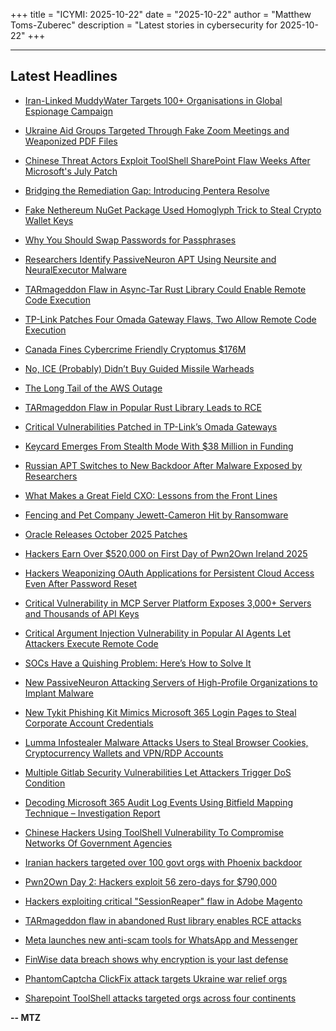 +++
title = "ICYMI: 2025-10-22"
date = "2025-10-22"
author = "Matthew Toms-Zuberec"
description = "Latest stories in cybersecurity for 2025-10-22"
+++

---------------------------------------------------------------------------
## Latest Headlines
- [Iran-Linked MuddyWater Targets 100+ Organisations in Global Espionage Campaign](https://thehackernews.com/2025/10/iran-linked-muddywater-targets-100.html)

- [Ukraine Aid Groups Targeted Through Fake Zoom Meetings and Weaponized PDF Files](https://thehackernews.com/2025/10/ukraine-aid-groups-targeted-through.html)

- [Chinese Threat Actors Exploit ToolShell SharePoint Flaw Weeks After Microsoft's July Patch](https://thehackernews.com/2025/10/chinese-threat-actors-exploit-toolshell.html)

- [Bridging the Remediation Gap: Introducing Pentera Resolve](https://thehackernews.com/2025/10/bridging-remediation-gap-introducing.html)

- [Fake Nethereum NuGet Package Used Homoglyph Trick to Steal Crypto Wallet Keys](https://thehackernews.com/2025/10/fake-nethereum-nuget-package-used.html)

- [Why You Should Swap Passwords for Passphrases](https://thehackernews.com/2025/10/why-you-should-swap-passwords-for.html)

- [Researchers Identify PassiveNeuron APT Using Neursite and NeuralExecutor Malware](https://thehackernews.com/2025/10/researchers-identify-passiveneuron-apt.html)

- [TARmageddon Flaw in Async-Tar Rust Library Could Enable Remote Code Execution](https://thehackernews.com/2025/10/tarmageddon-flaw-in-async-tar-rust.html)

- [TP-Link Patches Four Omada Gateway Flaws, Two Allow Remote Code Execution](https://thehackernews.com/2025/10/tp-link-patches-four-omada-gateway.html)

- [Canada Fines Cybercrime Friendly Cryptomus $176M](https://krebsonsecurity.com/2025/10/canada-fines-cybercrime-friendly-cryptomus-176m/)

- [No, ICE (Probably) Didn’t Buy Guided Missile Warheads](https://www.wired.com/story/no-ice-probably-didnt-buy-guided-missile-warheads/)

- [The Long Tail of the AWS Outage](https://www.wired.com/story/aws-cloud-outage-long-tail/)

- [TARmageddon Flaw in Popular Rust Library Leads to RCE](https://www.securityweek.com/tarmageddon-flaw-in-popular-rust-library-leads-to-rce/)

- [Critical Vulnerabilities Patched in TP-Link’s Omada Gateways](https://www.securityweek.com/critical-vulnerabilities-patched-in-tp-links-omada-gateways/)

- [Keycard Emerges From Stealth Mode With $38 Million in Funding](https://www.securityweek.com/keycard-emerges-from-stealth-mode-with-38-million-in-funding/)

- [Russian APT Switches to New Backdoor After Malware Exposed by Researchers](https://www.securityweek.com/russian-apt-switches-to-new-backdoor-after-malware-exposed-by-researchers/)

- [What Makes a Great Field CXO: Lessons from the Front Lines](https://www.securityweek.com/what-makes-a-great-field-cxo-lessons-from-the-front-lines/)

- [Fencing and Pet Company Jewett-Cameron Hit by Ransomware](https://www.securityweek.com/fencing-and-pet-company-jewett-cameron-hit-by-ransomware/)

- [Oracle Releases October 2025 Patches](https://www.securityweek.com/oracle-releases-october-2025-patches/)

- [Hackers Earn Over $520,000 on First Day of Pwn2Own Ireland 2025](https://www.securityweek.com/hackers-earn-over-520000-on-first-day-of-pwn2own-ireland-2025/)

- [Hackers Weaponizing OAuth Applications for Persistent Cloud Access Even After Password Reset](https://cybersecuritynews.com/hackers-weaponizing-oauth-applications/)

- [Critical Vulnerability in MCP Server Platform Exposes 3,000+ Servers and Thousands of API Keys](https://cybersecuritynews.com/mcp-server-platform-vulnerability/)

- [Critical Argument Injection Vulnerability in Popular AI Agents Let Attackers Execute Remote Code](https://cybersecuritynews.com/argument-injection-vulnerability-ai-agents/)

- [SOCs Have a Quishing Problem: Here’s How to Solve It](https://cybersecuritynews.com/socs-have-a-quishing-problem/)

- [New PassiveNeuron Attacking Servers of High-Profile Organizations to Implant Malware](https://cybersecuritynews.com/new-passiveneuron-attacking-servers/)

- [New Tykit Phishing Kit Mimics Microsoft 365 Login Pages to Steal Corporate Account Credentials](https://cybersecuritynews.com/tykit-phishing-kit/)

- [Lumma Infostealer Malware Attacks Users to Steal Browser Cookies, Cryptocurrency Wallets and VPN/RDP Accounts](https://cybersecuritynews.com/lumma-infostealer-malware-attacks-users/)

- [Multiple Gitlab Security Vulnerabilities Let Attackers Trigger DoS Condition](https://cybersecuritynews.com/multiple-gitlab-security-vulnerabilities/)

- [Decoding Microsoft 365 Audit Log Events Using Bitfield Mapping Technique – Investigation Report](https://cybersecuritynews.com/decoding-microsoft-365-audit-log-events/)

- [Chinese Hackers Using ToolShell Vulnerability To Compromise Networks Of Government Agencies](https://cybersecuritynews.com/toolshell-vulnerability-compromise-networks/)

- [Iranian hackers targeted over 100 govt orgs with Phoenix backdoor](https://www.bleepingcomputer.com/news/security/iranian-hackers-targeted-over-100-govt-orgs-with-phoenix-backdoor/)

- [Pwn2Own Day 2: Hackers exploit 56 zero-days for $790,000](https://www.bleepingcomputer.com/news/security/samsung-galaxy-s25-hacked-on-day-two-of-pwn2own-ireland-2025/)

- [Hackers exploiting critical "SessionReaper" flaw in Adobe Magento](https://www.bleepingcomputer.com/news/security/hackers-exploiting-critical-sessionreaper-flaw-in-adobe-magento/)

- [TARmageddon flaw in abandoned Rust library enables RCE attacks](https://www.bleepingcomputer.com/news/security/tarmageddon-flaw-in-abandoned-rust-library-enables-rce-attacks/)

- [Meta launches new anti-scam tools for WhatsApp and Messenger](https://www.bleepingcomputer.com/news/security/meta-launches-new-anti-scam-tools-for-whatsapp-and-messenger/)

- [FinWise data breach shows why encryption is your last defense](https://www.bleepingcomputer.com/news/security/finwise-data-breach-shows-why-encryption-is-your-last-defense/)

- [PhantomCaptcha ClickFix attack targets Ukraine war relief orgs](https://www.bleepingcomputer.com/news/security/phantomcaptcha-clickfix-attack-targets-ukraine-war-relief-orgs/)

- [Sharepoint ToolShell attacks targeted orgs across four continents](https://www.bleepingcomputer.com/news/security/sharepoint-toolshell-attacks-targeted-orgs-across-four-continents/)

**-- MTZ**